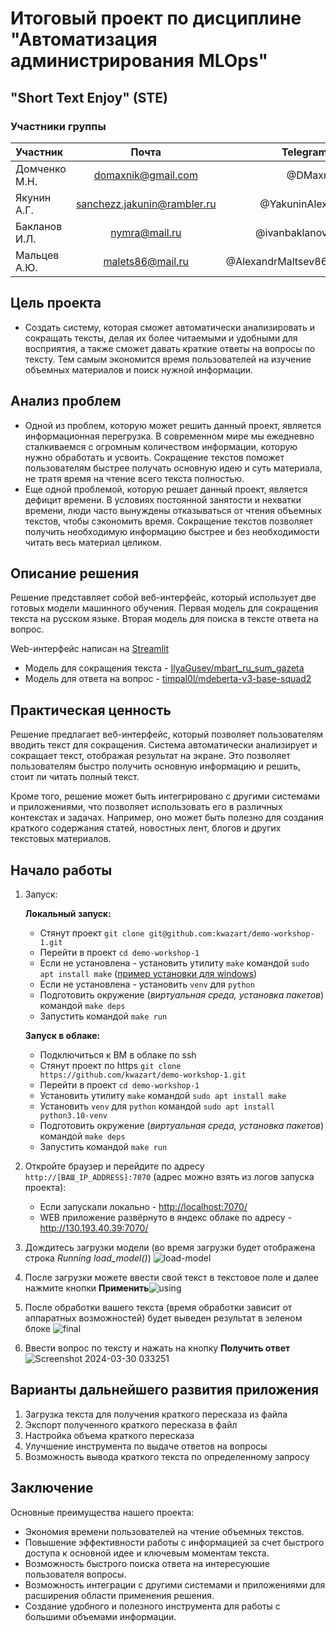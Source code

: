 # Итоговый проект по дисциплине "Автоматизация администрирования MLOps"

## "Short Text Enjoy" (STE)

### Участники группы

| Участник      |            Почта               |                  Telegram |
|:--------------|:------------------------------:|--------------------------:|
| Домченко М.Н. |   <domaxnik@gmail.com>         |                    @DMaxr |
| Якунин А.Г.   |  <sanchezz.jakunin@rambler.ru> |              @YakuninAlex |
| Бакланов И.Л. |         <nymra@mail.ru>        |             @ivanbaklanov |
| Мальцев А.Ю.  |        <malets86@mail.ru>      |        @AlexandrMaltsev86 |

## Цель проекта

- Создать систему, которая сможет автоматически анализировать и сокращать тексты, делая их более
читаемыми и удобными для восприятия, а также сможет давать краткие ответы на вопросы по тексту. Тем самым экономится время пользователей на изучение объемных материалов и поиск нужной информации.

## Анализ проблем

- Одной из проблем, которую может решить данный проект, является информационная перегрузка.
В современном мире мы ежедневно сталкиваемся с огромным количеством информации, которую нужно
обработать и усвоить. Сокращение текстов поможет пользователям быстрее получать основную идею и
суть материала, не тратя время на чтение всего текста полностью.
- Еще одной проблемой, которую решает данный проект, является дефицит времени. В условиях
постоянной занятости и нехватки времени, люди часто вынуждены отказываться от чтения
объемных текстов, чтобы сэкономить время. Сокращение текстов позволяет получить необходимую
информацию быстрее и без необходимости читать весь материал целиком.

## Описание решения

Решение представляет собой веб-интерфейс, который использует две готовых модели машинного
обучения. Первая модель для сокращения текста на русском языке. Вторая модель для поиска в тексте ответа на вопрос.

Web-интерфейс написан на [Streamlit](https://streamlit.io/)

- Модель для сокращения текста - [IlyaGusev/mbart_ru_sum_gazeta](https://huggingface.co/IlyaGusev/mbart_ru_sum_gazeta)
- Модель для ответа на вопрос - [timpal0l/mdeberta-v3-base-squad2](https://huggingface.co/timpal0l/mdeberta-v3-base-squad2)

## Практическая ценность

Решение предлагает веб-интерфейс, который позволяет пользователям вводить текст для сокращения.
Система автоматически анализирует и сокращает текст, отображая результат на экране.
Это позволяет пользователям быстро получить основную информацию и решить, стоит ли читать полный текст.

Кроме того, решение может быть интегрировано с другими системами и приложениями, что позволяет
использовать его в различных контекстах и задачах. Например, оно может быть полезно для создания
краткого содержания статей, новостных лент, блогов и других текстовых материалов.
  
## Начало работы

1. Запуск:

   __Локальный запуск:__

   - Стянут проект `git clone git@github.com:kwazart/demo-workshop-1.git`
   - Перейти в проект `cd demo-workshop-1`
   - Если не установлена - установить утилиту `make` командой `sudo apt install make` ([пример установки для windows](https://stackoverflow.com/questions/32127524/how-to-install-and-use-make-in-windows))
   - Если не установлена - установить `venv` для `python`
   - Подготовить окружение (*виртуальная среда, установка пакетов*) командой `make deps`
   - Запустить командой `make run`

   __Запуск в облаке:__

   - Подключиться к ВМ в облаке по ssh
   - Стянут проект по https `git clone https://github.com/kwazart/demo-workshop-1.git`
   - Перейти в проект `cd demo-workshop-1`
   - Установить утилиту `make` командой `sudo apt install make`
   - Установить `venv` для `python` командой `sudo apt install python3.10-venv`
   - Подготовить окружение (*виртуальная среда, установка пакетов*) командой `make deps`
   - Запустить командой `make run`

2. Откройте браузер и перейдите по адресу `http://[ВАШ_IP_ADDRESS]:7070` (адрес можно взять из логов запуска проекта):
   - Если запускали локально - <http://localhost:7070/>
   - WEB приложение развёрнуто в яндекс облаке по адресу - <http://130.193.40.39:7070/>
3. Дождитесь загрузки модели (во время загрузки будет отображена строка *Running load_model()*) ![load-model](https://github.com/kwazart/demo-workshop-1/assets/46990077/416ab68a-16ea-448d-a1e7-60cd000b9fea)
4. После загрузки можете ввести свой текст в текстовое поле и далее нажмите кнопки __Применить__![using](https://github.com/kwazart/demo-workshop-1/assets/46990077/37401c25-9105-4022-8d2d-eb311c641f26)
5. После обработки вашего текста (время обработки зависит от аппаратных возможностей) будет выведен результат в зеленом блоке ![final](https://github.com/kwazart/demo-workshop-1/assets/46990077/f66f8bb0-5ba9-412f-97e1-d3158c1bb0c2)
6. Ввести вопрос по тексту и нажать на кнопку __Получить ответ__ ![Screenshot 2024-03-30 033251](https://github.com/kwazart/demo-workshop-1/assets/86611399/093d58e8-6b9a-4603-8e3e-fe1d7eca9a15)

## Варианты дальнейшего развития приложения

1. Загрузка текста для получения краткого пересказа из файла
2. Экспорт полученного краткого пересказа в файл
3. Настройка объема краткого пересказа
4. Улучшение инструмента по выдаче ответов на вопросы
5. Возможность вывода краткого текста по определенному запросу

## Заключение

Основные преимущества нашего проекта:

- Экономия времени пользователей на чтение объемных текстов.
- Повышение эффективности работы с информацией за счет быстрого доступа к основной идее и ключевым моментам текста.
- Возможность быстрого поиска ответа на интересуюшие пользователя вопросы.
- Возможность интеграции с другими системами и приложениями для расширения области применения решения.
- Создание удобного и полезного инструмента для работы с большими объемами информации.
